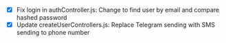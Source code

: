 - [x] Fix login in authController.js: Change to find user by email and compare hashed password
- [x] Update createUserControllers.js: Replace Telegram sending with SMS sending to phone number
